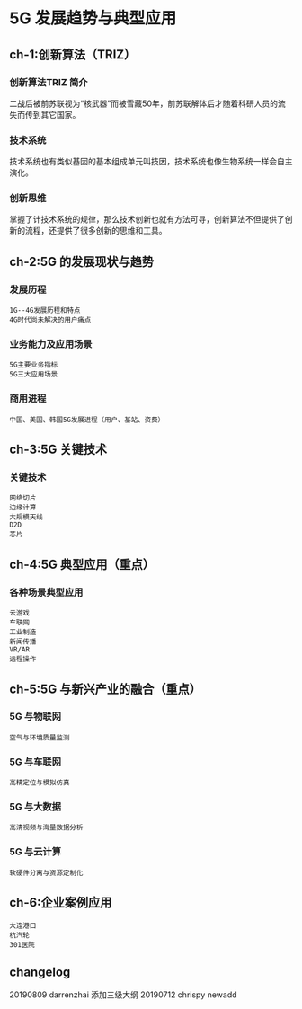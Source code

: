 
# 5G 发展趋势与典型应用

## ch-1:创新算法（TRIZ）
### 创新算法TRIZ 简介
二战后被前苏联视为“核武器”而被雪藏50年，前苏联解体后才随着科研人员的流失而传到其它国家。

### 技术系统
技术系统也有类似基因的基本组成单元叫技因，技术系统也像生物系统一样会自主演化。

### 创新思维
掌握了计技术系统的规律，那么技术创新也就有方法可寻，创新算法不但提供了创新的流程，还提供了很多创新的思维和工具。

## ch-2:5G 的发展现状与趋势
### 发展历程
    1G--4G发展历程和特点
    4G时代尚未解决的用户痛点
### 业务能力及应用场景
    5G主要业务指标
    5G三大应用场景
### 商用进程
    中国、美国、韩国5G发展进程（用户、基站、资费）
## ch-3:5G 关键技术
### 关键技术
    网络切片
    边缘计算
    大规模天线
    D2D
    芯片
## ch-4:5G 典型应用（重点）
### 各种场景典型应用
    云游戏
    车联网
    工业制造
    新闻传播
    VR/AR
    远程操作
## ch-5:5G 与新兴产业的融合（重点）
### 5G 与物联网
    空气与环境质量监测
### 5G 与车联网
    高精定位与模拟仿真
### 5G 与大数据
    高清视频与海量数据分析
### 5G 与云计算
    软硬件分离与资源定制化
## ch-6:企业案例应用
    大连港口
    杭汽轮
    301医院
    
## changelog
20190809 darrenzhai 添加三级大纲
20190712 chrispy newadd
